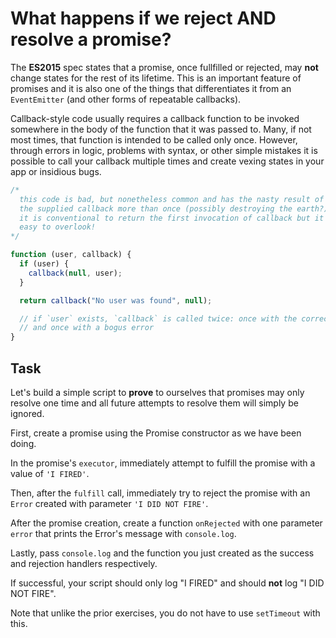 # What happens if we reject AND resolve a promise?

The **ES2015** spec states that a promise, once fullfilled or rejected, may
**not** change states for the rest of its lifetime.  This is an important
feature of promises and it is also one of the things that differentiates it
from an `EventEmitter` (and other forms of repeatable callbacks).

Callback-style code usually requires a callback function to be invoked
somewhere in the body of the function that it was passed to.  Many, if not
most times, that function is intended to be called only once.  However, through
errors in logic, problems with syntax, or other simple mistakes it is
possible to call your callback multiple times and create vexing states in your
app or insidious bugs.

```js
/*
  this code is bad, but nonetheless common and has the nasty result of calling
  the supplied callback more than once (possibly destroying the earth?)
  it is conventional to return the first invocation of callback but it's
  easy to overlook!
*/

function (user, callback) {
  if (user) {
    callback(null, user);
  }

  return callback("No user was found", null);

  // if `user` exists, `callback` is called twice: once with the correct value
  // and once with a bogus error
}
```

## Task

Let's build a simple script to **prove** to ourselves that promises may only
resolve one time and all future attempts to resolve them will simply be ignored.

First, create a promise using the Promise constructor as we have been doing.

In the promise's `executor`, immediately attempt to fulfill the promise with a
value of `'I FIRED'`.

Then, after the `fulfill` call, immediately try to reject the promise with an
`Error` created with parameter `'I DID NOT FIRE'`.

After the promise creation, create a function `onRejected` with one parameter
`error` that prints the Error's message with `console.log`.

Lastly, pass `console.log` and the function you just created as the success
and rejection handlers respectively.

If successful, your script should only log "I FIRED" and should **not** log
"I DID NOT FIRE".

Note that unlike the prior exercises, you do not have to use `setTimeout` with
this.
